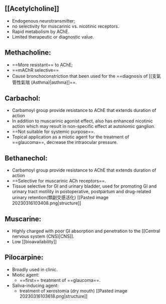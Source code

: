 ## [[Acetylcholine]]
- Endogenous neurotransmitter;
- no selectivity for muscarinic vs. nicotinic receptors.
- Rapid metabolism by AChE. 
- Limited therapeutic or diagnostic value.
## Methacholine:
- ==More resistant== to AChE;
- ==mAChR selective==
- Cause bronchoconstriction that been used for the ==diagnosis of [[支氣管性氣喘 (Asthma)|asthma]]==.
## Carbachol:
- Carbamoyl group provide resistance to AChE that extends duration of action
- In addition to muscarinic agonist effect, also has enhanced nicotinic action which may result in non-specific effect at autonomic ganglion.
- ==Not suitable for systemic purpose==.
- Topical application as a miotic agent for the treatment of ==glaucoma==, decrease the intraocular pressure.
## Bethanechol:
- Carbamoyl group provide resistance to AChE that extends duration of action
- ==Selective for muscarinic ACh receptors==. 
- Tissue selective for GI and urinary bladder, used for promoting GI and urinary tract motility in postoperative, postpartum and drug-related urinary retention(類副交感活化)
[[Pasted image 20230316103408.png|structure]]
## Muscarine:
- Highly charged with poor GI absorption and penetration to the [[Central nervous system (CNS)|CNS]]. 
- Low [[bioavailability]]
## Pilocarpine:
- Broadly used in clinic. 
- Miotic agent:
	- ==first== treatment of ==glaucoma==.
- Saliva-inducing agent: 
	- treatment of xerostomia (dry mouth)
[[Pasted image 20230316103618.png|structure]]



